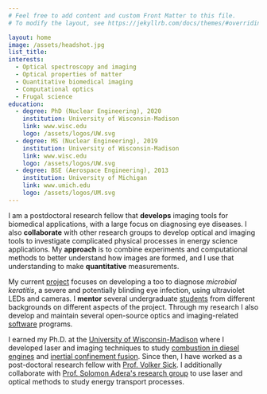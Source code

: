 ```yaml
---
# Feel free to add content and custom Front Matter to this file.
# To modify the layout, see https://jekyllrb.com/docs/themes/#overriding-theme-defaults

layout: home
image: /assets/headshot.jpg
list_title: 
interests:
  - Optical spectroscopy and imaging
  - Optical properties of matter
  - Quantitative biomedical imaging
  - Computational optics
  - Frugal science
education:
  - degree: PhD (Nuclear Engineering), 2020
    institution: University of Wisconsin-Madison
    link: www.wisc.edu
    logo: /assets/logos/UW.svg
  - degree: MS (Nuclear Engineering), 2019
    institution: University of Wisconsin-Madison
    link: www.wisc.edu
    logo: /assets/logos/UW.svg
  - degree: BSE (Aerospace Engineering), 2013
    institution: University of Michigan
    link: www.umich.edu
    logo: /assets/logos/UM.svg
---
```


I am a postdoctoral research fellow that **develops** imaging tools for biomedical applications, with a large focus on diagnosing eye diseases. I also **collaborate** with other research groups to develop optical and imaging tools to investigate complicated physical processes in energy science applications. My **approach** is to combine experiments and computational methods to better understand how images are formed, and I use that understanding to make **quantitative** measurements. 

<!--more-->

My current [project](/research) focuses on developing a too to diagnose *microbial keratitis*, a severe and potentially blinding eye infection, using ultraviolet LEDs and cameras. I **mentor** several undergraduate [students](/students) from different backgrounds on different aspects of the project. Through my research I also develop and maintain several open-source optics and imaging-related [software](/code/) programs. 

I earned my Ph.D. at the [University of Wisconsin-Madison](https://www.wisc.edu) where I developed laser and imaging techniques to study [combustion in diesel engines](https://erc.wisc.edu/) and [inertial confinement fusion](http://silver.neep.wisc.edu/~shock/). Since then, I have worked as a post-doctoral research fellow with [Prof. Volker Sick](https://volker-sick.engin.umich.edu/home). I additionally collaborate with [Prof. Solomon Adera's research group](https://adera.engin.umich.edu/) to use laser and optical methods to study energy transport processes.
